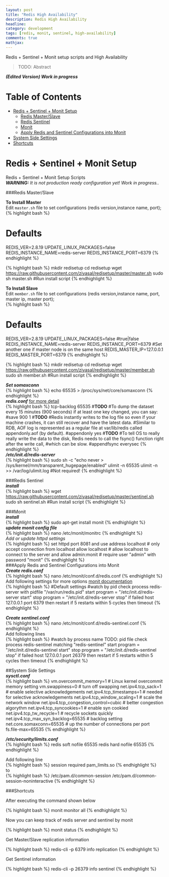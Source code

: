 ```yaml
---
layout: post
title: "Redis High Availability"
description: Redis High Availability
headline: 
category: development
tags: [redis, monit, sentinel, high-availability]
comments: true
mathjax: 
---
```


Redis + Sentinel + Monit setup scripts and High Availability   

> TODO: Abstract

_**(Edited Version) Work in progress**_  

# Table of Contents
* [Redis + Sentinel + Monit Setup](#redis--sentinel--monit-setup)  
    * [Redis Master/Slave](#redis-masterslave)  
    * [Redis Sentinel](#redis-sentinel)  
    * [Monit](#monit)  
    * [Apply Redis and Sentinel Configurations into Monit](#apply-redis-and-sentinel-configurations-into-monit)  
* [System Side Settings](#system-side-settings)  
* [Shortcuts](#shortcuts)  

# Redis + Sentinel + Monit Setup  
Redis + Sentinel + Monit Setup Scripts  
_**WARNING:**_ _It is not production ready configuration yet! Work in progress.._  


###Redis Master/Slave  

**To Install Master**   
Edit ```master.sh``` file to set configurations (redis version,instance name, port);  
{% highlight bash %}
# Defaults
REDIS_VER=2.8.19
UPDATE_LINUX_PACKAGES=false
REDIS_INSTANCE_NAME=redis-server
REDIS_INSTANCE_PORT=6379
{% endhighlight %}  

{% highlight bash %}
mkdir redisetup
cd redisetup
wget https://raw.githubusercontent.com/ziyasal/redisetup/master/master.sh
sudo sh master.sh #Run install script
{% endhighlight %}  

**To Install Slave**   
Edit ```member.sh``` file to set configurations (redis version,instance name, port, master ip, master port);  
{% highlight bash %}
# Defaults
REDIS_VER=2.8.19
UPDATE_LINUX_PACKAGES=false      #true|false
REDIS_INSTANCE_NAME=redis-server
REDIS_INSTANCE_PORT=6379         #Set another one if master node is on the same host
REDIS_MASTER_IP=127.0.0.1
REDIS_MASTER_PORT=6379
{% endhighlight %}  

{% highlight bash %}
mkdir redisetup
cd redisetup
wget https://raw.githubusercontent.com/ziyasal/redisetup/master/member.sh
sudo sh member.sh #Run install script
{% endhighlight %}  

_**Set somaxconn**_   
{% highlight bash %}
echo 65535 > /proc/sys/net/core/somaxconn
{% endhighlight %}  
_**redis.conf**_   [for more detail](http://redis.io/topics/config)    
{% highlight bash %}
tcp-backlog 65535
#**TODO**
#To dump the dataset every 15 minutes (900 seconds) if at least one key changed, you can say:
#save 900 1
#**TODO**
#Redis instantly writes to the log file so even if your machine crashes, it can still recover and have the latest data. #Similar to RDB, AOF log is represented as a regular file at var/lib/redis called appendonly.aof (by default).
#appendonly yes
#**TODO**
#To tell OS to really really write the data to the disk, Redis needs to call the fsync() function right after the write call, #which can be slow.
#appendfsync everysec
{% endhighlight %}  
_**/etc/init.d/redis-server**_  
{% highlight bash %}
sudo sh -c "echo never > /sys/kernel/mm/transparent_hugepage/enabled"
ulimit -n 65535
ulimit -n >> /var/log/ulimit.log #Not required!
{% endhighlight %}  

###Redis Sentinel  
_**install**_  
{% highlight bash %}
wget https://raw.githubusercontent.com/ziyasal/redisetup/master/sentinel.sh
sudo sh sentinel.sh  #Run install script
{% endhighlight %}  

###Monit  
_**install**_  
{% highlight bash %}
sudo apt-get install monit
{% endhighlight %}  
_**update monit config file**_  
{% highlight bash %}
nano /etc/monit/monitrc
{% endhighlight %}  
_Add or update httpd settings_  
{% highlight bash %}
set httpd port 8081 and
    use address localhost  # only accept connection from localhost
    allow localhost        # allow localhost to connect to the server and
    allow admin:monit      # require user "admin" with password "monit"
{% endhighlight %}  
###Apply Redis and Sentinel Configurations into Monit  
_**Create redis.conf**_  
{% highlight bash %}
nano /etc/monit/conf.d/redis.conf
{% endhighlight %}  
Add following settings for more options [monit documentation](https://mmonit.com/monit/documentation/)  
{% highlight bash %}
#Default settings
#watch by pid
check process redis-server
    with pidfile "/var/run/redis.pid"
    start program = "/etc/init.d/redis-server start"
    stop program = "/etc/init.d/redis-server stop"
    if failed host 127.0.0.1 port 6379 then restart
    if 5 restarts within 5 cycles then timeout
{% endhighlight %}  

_**Create sentinel.conf**_  
{% highlight bash %}
nano /etc/monit/conf.d/redis-sentinel.conf
{% endhighlight %}  
Add following lines  
{% highlight bash %}
#watch by process name TODO: pid file
check process redis-sentinel
    matching "redis-sentinel"
    start program = "/etc/init.d/redis-sentinel start"
    stop program = "/etc/init.d/redis-sentinel stop"
    if failed host 127.0.0.1 port 26379 then restart
    if 5 restarts within 5 cycles then timeout
{% endhighlight %}  

##System Side Settings  
_**sysctl.conf**_  
{% highlight bash %}
vm.overcommit_memory=1                # Linux kernel overcommit memory setting
vm.swappiness=0                       # turn off swapping
net.ipv4.tcp_sack=1                   # enable selective acknowledgements
net.ipv4.tcp_timestamps=1             # needed for selective acknowledgements
net.ipv4.tcp_window_scaling=1         # scale the network window
net.ipv4.tcp_congestion_control=cubic # better congestion algorythm
net.ipv4.tcp_syncookies=1             # enable syn cookied
net.ipv4.tcp_tw_recycle=1             # recycle sockets quickly
net.ipv4.tcp_max_syn_backlog=65535    # backlog setting
net.core.somaxconn=65535              # up the number of connections per port
fs.file-max=65535
{% endhighlight %}  

_**/etc/security/limits.conf**_  
{% highlight bash %}
redis soft nofile 65535
redis hard nofile 65535
{% endhighlight %} 

Add following line  
{% highlight bash %}
session required pam_limits.so
{% endhighlight %}  
to  
{% highlight bash %}
/etc/pam.d/common-session
/etc/pam.d/common-session-noninteractive
{% endhighlight %}  

###Shortcuts  

After executing the command shown below   

{% highlight bash %}
monit monitor all
{% endhighlight %}  

Now you can keep track of redis server and sentinel by monit   

{% highlight bash %}
monit status
{% endhighlight %}  

Get Master/Slave replication information  

{% highlight bash %}
redis-cli -p 6379 info replication
{% endhighlight %}  

Get Sentinel information  

{% highlight bash %}
redis-cli -p 26379 info sentinel
{% endhighlight %}  
